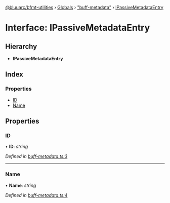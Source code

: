 [@bluuarc/bfmt-utilities](../README.md) › [Globals](../globals.md) › ["buff-metadata"](../modules/_buff_metadata_.md) › [IPassiveMetadataEntry](_buff_metadata_.ipassivemetadataentry.md)

# Interface: IPassiveMetadataEntry

## Hierarchy

* **IPassiveMetadataEntry**

## Index

### Properties

* [ID](_buff_metadata_.ipassivemetadataentry.md#id)
* [Name](_buff_metadata_.ipassivemetadataentry.md#name)

## Properties

###  ID

• **ID**: *string*

*Defined in [buff-metadata.ts:3](https://github.com/BluuArc/bfmt-utilities/blob/6b85551/src/buff-metadata.ts#L3)*

___

###  Name

• **Name**: *string*

*Defined in [buff-metadata.ts:4](https://github.com/BluuArc/bfmt-utilities/blob/6b85551/src/buff-metadata.ts#L4)*
